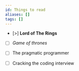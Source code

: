 ```yaml
---
id: Things to read
aliases: []
tags: []
---
```


- [>]  **Lord of The Rings**
- [ ] *Game of thrones*
- [ ] The pragmatic programmer
- [ ] Cracking the coding interview

